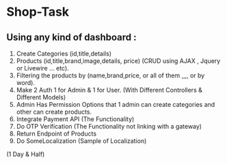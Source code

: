 <h1> Shop-Task </h1>

Using any kind of dashboard : 
------------------------------- 
1. Create Categories (id,title,details)
2. Products (id,title,brand,image,details, price) (CRUD using AJAX , Jquery or Livewire ... etc).
3. Filtering the products by (name,brand,price, or all of them ,,,, or by word).
4. Make 2 Auth 1 for Admin & 1 for User. (With Different Controllers & Different Models)
5. Admin Has Permission Options that 1 admin can create categories and other can create products.
6. Integrate Payment API (The Functionality)
7. Do OTP Verification (The Functionality not linking with a gateway)
8. Return Endpoint of Products
9. Do SomeLocalization (Sample of Localization)

(1 Day & Half)